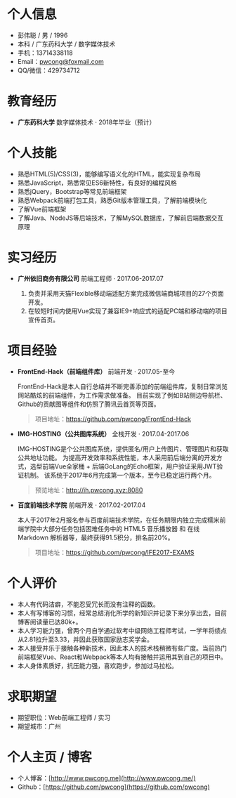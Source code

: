 # 个人信息
* 彭伟聪 / 男 / 1996
* 本科 / 广东药科大学 / 数字媒体技术
* 手机：13714338118
* Email：pwcong@foxmail.com
* QQ/微信：429734712

# 教育经历
* **广东药科大学**
    数字媒体技术 · 2018年毕业（预计）

# 个人技能
* 熟悉HTML(5)/CSS(3)，能够编写语义化的HTML，能实现复杂布局
* 熟悉JavaScript，熟悉常见ES6新特性，有良好的编程风格
* 熟悉jQuery，Bootstrap等常见前端框架
* 熟悉Webpack前端打包工具，熟悉Git版本管理工具，了解前端模块化
* 了解Vue前端框架
* 了解Java、NodeJS等后端技术，了解MySQL数据库，了解前后端数据交互原理


# 实习经历   
* **广州依旧商务有限公司**
    前端工程师 · 2017.06-2017.07  

    1. 负责并采用天猫Flexible移动端适配方案完成微信端商城项目的27个页面开发。 
    2. 在较短时间内使用Vue实现了兼容IE9+响应式的适配PC端和移动端的项目宣传首页。 


# 项目经验
* **FrontEnd-Hack（前端组件库）**
    前端开发 · 2017.05-至今  

    FrontEnd-Hack是本人自行总结并不断完善添加的前端组件库，复制日常浏览网站酷炫的前端组件，为工作需求做准备。 
    目前实现了例如B站侧边导航栏、Github的贡献图等组件和仿照了腾讯云首页等页面。 
    
    > 项目地址：https://github.com/pwcong/FrontEnd-Hack

* **IMG-HOSTING（公共图库系统）**
    全栈开发 · 2017.04-2017.06  
    
    IMG-HOSTING是个公共图库系统，提供匿名/用户上传图片、管理图片和获取公共地址功能。 
    为提高开发效率和系统性能，本人采用前后端分离的开发方式，选型前端Vue全家桶 + 后端GoLang的Echo框架，用户验证采用JWT验证机制。 
    该系统于2017年6月完成第一个版本，至今已稳定运行两个月。 

    > 预览地址：http://ih.pwcong.xyz:8080

* **百度前端技术学院**
    前端开发 · 2017.02-2017.04  

    本人于2017年2月报名参与百度前端技术学院，在任务期限内独立完成糯米前端学院中大部分任务包括困难任务中的 HTML5 音乐播放器 和 在线 Markdown 解析器等，最终获得91.5积分，排名前20%。 

    > 项目地址：https://github.com/pwcong/IFE2017-EXAMS

# 个人评价
* 本人有代码洁癖，不能忍受冗长而没有注释的函数。 
* 本人有写博客的习惯，经常总结消化所学的新知识并记录下来分享出去，目前博客阅读量已达80k+。 
* 本人学习能力强，曾两个月自学通过软考中级网络工程师考试，一学年将绩点从2.81拉升至3.33，并因此获取国家励志奖学金。 
* 本人接受并乐于接触各种新技术，因此本人的技术栈稍微有些广度。当前热门前端框架Vue、React和Webpack等本人均有接触并运用其到自己的项目中。
* 本人身体素质好，抗压能力强，喜欢跑步，参加过马拉松。 

# 求职期望
* 期望职位：Web前端工程师 / 实习
* 期望城市：广州

# 个人主页 / 博客
* 个人博客：[http://www.pwcong.me](http://www.pwcong.me/)
* Github：[https://github.com/pwcong](https://github.com/pwcong)